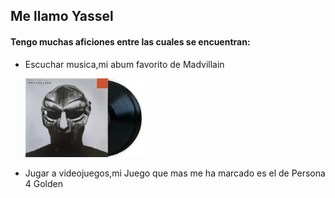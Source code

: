 ## **Me llamo Yassel**

#### Tengo muchas aficiones entre las cuales se encuentran:

- Escuchar musica,mi abum favorito de Madvillain
  
   <img src="https://raw.githubusercontent.com/Yasse544/Yasse544/main/Madvillain-Madvillainy-SP.jpg" 
     alt="Miniatura del video" style="width:40%; max-width:480px;">

- Jugar a videojuegos,mi Juego que mas me ha marcado es el de Persona 4 Golden

  

   <!--Comentario no visible-->




